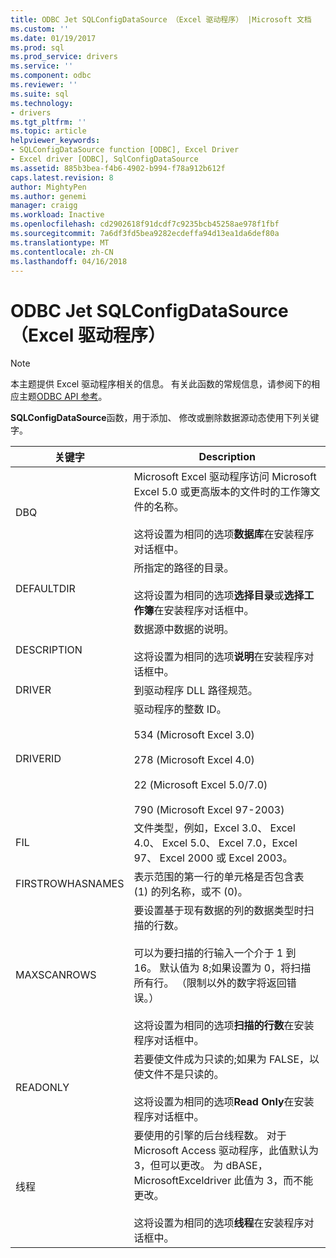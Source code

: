 ```yaml
---
title: ODBC Jet SQLConfigDataSource （Excel 驱动程序） |Microsoft 文档
ms.custom: ''
ms.date: 01/19/2017
ms.prod: sql
ms.prod_service: drivers
ms.service: ''
ms.component: odbc
ms.reviewer: ''
ms.suite: sql
ms.technology:
- drivers
ms.tgt_pltfrm: ''
ms.topic: article
helpviewer_keywords:
- SQLConfigDataSource function [ODBC], Excel Driver
- Excel driver [ODBC], SqlConfigDataSource
ms.assetid: 885b3bea-f4b6-4902-b994-f78a912b612f
caps.latest.revision: 8
author: MightyPen
ms.author: genemi
manager: craigg
ms.workload: Inactive
ms.openlocfilehash: cd2902618f91dcdf7c9235bcb45258ae978f1fbf
ms.sourcegitcommit: 7a6df3fd5bea9282ecdeffa94d13ea1da6def80a
ms.translationtype: MT
ms.contentlocale: zh-CN
ms.lasthandoff: 04/16/2018
---
```

# <a name="odbc-jet-sqlconfigdatasource-excel-driver"></a>ODBC Jet SQLConfigDataSource （Excel 驱动程序）
> [!NOTE]  
>  本主题提供 Excel 驱动程序相关的信息。 有关此函数的常规信息，请参阅下的相应主题[ODBC API 参考](../../odbc/reference/syntax/odbc-api-reference.md)。  
  
 **SQLConfigDataSource**函数，用于添加、 修改或删除数据源动态使用下列关键字。  
  
|关键字|Description|  
|-------------|-----------------|  
|DBQ|Microsoft Excel 驱动程序访问 Microsoft Excel 5.0 或更高版本的文件时的工作簿文件的名称。<br /><br /> 这将设置为相同的选项**数据库**在安装程序对话框中。|  
|DEFAULTDIR|所指定的路径的目录。<br /><br /> 这将设置为相同的选项**选择目录**或**选择工作簿**在安装程序对话框中。|  
|DESCRIPTION|数据源中数据的说明。<br /><br /> 这将设置为相同的选项**说明**在安装程序对话框中。|  
|DRIVER|到驱动程序 DLL 路径规范。|  
|DRIVERID|驱动程序的整数 ID。<br /><br /> 534 (Microsoft Excel 3.0)<br /><br /> 278 (Microsoft Excel 4.0)<br /><br /> 22 (Microsoft Excel 5.0/7.0)<br /><br /> 790 (Microsoft Excel 97-2003)|  
|FIL|文件类型，例如，Excel 3.0、 Excel 4.0、 Excel 5.0、 Excel 7.0，Excel 97、 Excel 2000 或 Excel 2003。|  
|FIRSTROWHASNAMES|表示范围的第一行的单元格是否包含表 (1) 的列名称，或不 (0)。|  
|MAXSCANROWS|要设置基于现有数据的列的数据类型时扫描的行数。<br /><br /> 可以为要扫描的行输入一个介于 1 到 16。 默认值为 8;如果设置为 0，将扫描所有行。 （限制以外的数字将返回错误。）<br /><br /> 这将设置为相同的选项**扫描的行数**在安装程序对话框中。|  
|READONLY|若要使文件成为只读的;如果为 FALSE，以使文件不是只读的。<br /><br /> 这将设置为相同的选项**Read Only**在安装程序对话框中。|  
|线程|要使用的引擎的后台线程数。 对于 Microsoft Access 驱动程序，此值默认为 3，但可以更改。 为 dBASE，MicrosoftExceldriver 此值为 3，而不能更改。<br /><br /> 这将设置为相同的选项**线程**在安装程序对话框中。|
